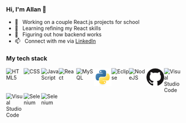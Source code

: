 ### Hi, I'm Allan 👋
- 🔭 &nbsp; Working on a couple React.js projects for school
- 🌱 &nbsp; Learning refining my React skills
- 🤔 &nbsp; Figuring out how backend works
- 📫 &nbsp; Connect with me via [LinkedIn](https://www.linkedin.com/in/allanation/)
<!--
**allanation/allanation** is a ✨ _special_ ✨ repository because its `README.md` (this file) appears on your GitHub profile.

Here are some ideas to get you started:

- 🔭 I’m currently working on ...
- 🌱 I’m currently learning ...
- 👯 I’m looking to collaborate on ...
- 🤔 I’m looking for help with ...
- 💬 Ask me about ...
- 📫 How to reach me: ...
- 😄 Pronouns: ...
- ⚡ Fun fact: ...
-->


### My tech stack

<img align="left" alt="HTML5" width="48px" src="https://github.com/yurijserrano/Github-Profile-Readme-Logos/blob/master/others/html.svg" />
<img align="left" alt="CSS" width="48px" src="https://github.com/yurijserrano/Github-Profile-Readme-Logos/blob/master/others/css.svg" />
<img align="left" alt="JavaScript" width="48px" src="https://github.com/yurijserrano/Github-Profile-Readme-Logos/blob/master/programming%20languages/javascript.svg" />
<img align="left" alt="" width="48px" src="https://github.com/yurijserrano/Github-Profile-Readme-Logos/blob/master/programming%20languages/typescript.svg" />
<img align="left" alt="React" width="48px" src="https://github.com/yurijserrano/Github-Profile-Readme-Logos/blob/master/frameworks/react.svg" />
<img align="left" alt="MySQL" width="48px" src="https://github.com/yurijserrano/Github-Profile-Readme-Logos/blob/master/databases/mysql.svg" />
<img align="left" alt="Python" width="48px" src="https://raw.githubusercontent.com/devicons/devicon/master/icons/python/python-original.svg" />
<img align="left" alt="Eclipse" width="48px" src="https://github.com/yurijserrano/Github-Profile-Readme-Logos/blob/master/ides/eclipse.svg" />
<img align="left" alt="NodeJS" width="48px" src="https://github.com/yurijserrano/Github-Profile-Readme-Logos/blob/master/frameworks/nodejs.svg" />
<img align="left" alt="GitHub" width="48px" src="https://raw.githubusercontent.com/github/explore/78df643247d429f6cc873026c0622819ad797942/topics/github/github.png" />
<img align="left" alt="Visual Studio Code" width="48px" src="https://github.com/yurijserrano/Github-Profile-Readme-Logos/blob/master/text%20editors/vscode.svg" />
<img align="left" alt="Visual Studio Code" width="48px" src="https://github.com/yurijserrano/Github-Profile-Readme-Logos/blob/master/programming%20languages/java.svg" />
<img align="left" alt="Selenium" width="48px" src="https://raw.githubusercontent.com/detain/svg-logos/780f25886640cef088af994181646db2f6b1a3f8/svg/selenium-logo.svg" /> 
<img align="left" alt="Selenium" width="48px" src="https://github.com/yurijserrano/Github-Profile-Readme-Logos/blob/master/cloud/heroku.svg" /> 
